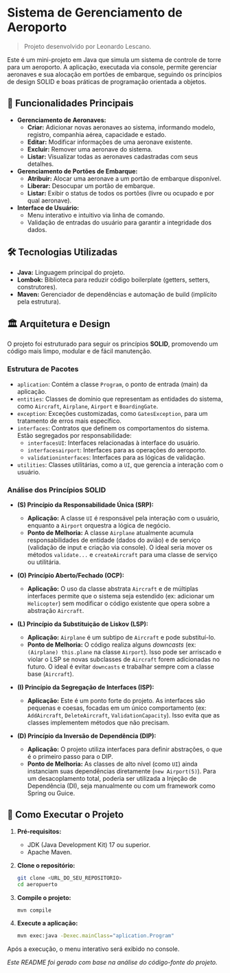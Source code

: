 # Sistema de Gerenciamento de Aeroporto

> Projeto desenvolvido por Leonardo Lescano.

Este é um mini-projeto em Java que simula um sistema de controle de torre para um aeroporto. A aplicação, executada via console, permite gerenciar aeronaves e sua alocação em portões de embarque, seguindo os princípios de design SOLID e boas práticas de programação orientada a objetos.

## 🚀 Funcionalidades Principais

- **Gerenciamento de Aeronaves:**
  - **Criar:** Adicionar novas aeronaves ao sistema, informando modelo, registro, companhia aérea, capacidade e estado.
  - **Editar:** Modificar informações de uma aeronave existente.
  - **Excluir:** Remover uma aeronave do sistema.
  - **Listar:** Visualizar todas as aeronaves cadastradas com seus detalhes.
- **Gerenciamento de Portões de Embarque:**
  - **Atribuir:** Alocar uma aeronave a um portão de embarque disponível.
  - **Liberar:** Desocupar um portão de embarque.
  - **Listar:** Exibir o status de todos os portões (livre ou ocupado e por qual aeronave).
- **Interface de Usuário:**
  - Menu interativo e intuitivo via linha de comando.
  - Validação de entradas do usuário para garantir a integridade dos dados.

## 🛠️ Tecnologias Utilizadas

- **Java:** Linguagem principal do projeto.
- **Lombok:** Biblioteca para reduzir código boilerplate (getters, setters, construtores).
- **Maven:** Gerenciador de dependências e automação de build (implícito pela estrutura).

## 🏛️ Arquitetura e Design

O projeto foi estruturado para seguir os princípios **SOLID**, promovendo um código mais limpo, modular e de fácil manutenção.

### Estrutura de Pacotes

- `aplication`: Contém a classe `Program`, o ponto de entrada (main) da aplicação.
- `entities`: Classes de domínio que representam as entidades do sistema, como `Aircraft`, `Airplane`, `Airport` e `BoardingGate`.
- `exception`: Exceções customizadas, como `GatesException`, para um tratamento de erros mais específico.
- `interfaces`: Contratos que definem os comportamentos do sistema. Estão segregados por responsabilidade:
  - `interfacesUI`: Interfaces relacionadas à interface do usuário.
  - `interfacesairport`: Interfaces para as operações do aeroporto.
  - `validationinterfaces`: Interfaces para as lógicas de validação.
- `utilities`: Classes utilitárias, como a `UI`, que gerencia a interação com o usuário.

### Análise dos Princípios SOLID

- **(S) Princípio da Responsabilidade Única (SRP):**
  - **Aplicação:** A classe `UI` é responsável pela interação com o usuário, enquanto a `Airport` orquestra a lógica de negócio.
  - **Ponto de Melhoria:** A classe `Airplane` atualmente acumula responsabilidades de entidade (dados do avião) e de serviço (validação de input e criação via console). O ideal seria mover os métodos `validate...` e `createAircraft` para uma classe de serviço ou utilitária.

- **(O) Princípio Aberto/Fechado (OCP):**
  - **Aplicação:** O uso da classe abstrata `Aircraft` e de múltiplas interfaces permite que o sistema seja estendido (ex: adicionar um `Helicopter`) sem modificar o código existente que opera sobre a abstração `Aircraft`.

- **(L) Princípio da Substituição de Liskov (LSP):**
  - **Aplicação:** `Airplane` é um subtipo de `Aircraft` e pode substituí-lo.
  - **Ponto de Melhoria:** O código realiza alguns *downcasts* (ex: `(Airplane) this.plane` na classe `Airport`). Isso pode ser arriscado e violar o LSP se novas subclasses de `Aircraft` forem adicionadas no futuro. O ideal é evitar `downcasts` e trabalhar sempre com a classe base (`Aircraft`).

- **(I) Princípio da Segregação de Interfaces (ISP):**
  - **Aplicação:** Este é um ponto forte do projeto. As interfaces são pequenas e coesas, focadas em um único comportamento (ex: `AddAircraft`, `DeleteAircraft`, `ValidationCapacity`). Isso evita que as classes implementem métodos que não precisam.

- **(D) Princípio da Inversão de Dependência (DIP):**
  - **Aplicação:** O projeto utiliza interfaces para definir abstrações, o que é o primeiro passo para o DIP.
  - **Ponto de Melhoria:** As classes de alto nível (como `UI`) ainda instanciam suas dependências diretamente (`new Airport(5)`). Para um desacoplamento total, poderia ser utilizada a Injeção de Dependência (DI), seja manualmente ou com um framework como Spring ou Guice.

## 🚀 Como Executar o Projeto

1.  **Pré-requisitos:**
    - JDK (Java Development Kit) 17 ou superior.
    - Apache Maven.

2.  **Clone o repositório:**
    ```bash
    git clone <URL_DO_SEU_REPOSITORIO>
    cd aeropuerto
    ```

3.  **Compile o projeto:**
    ```bash
    mvn compile
    ```

4.  **Execute a aplicação:**
    ```bash
    mvn exec:java -Dexec.mainClass="aplication.Program"
    ```

Após a execução, o menu interativo será exibido no console.

*Este README foi gerado com base na análise do código-fonte do projeto.*